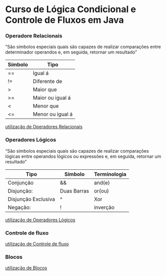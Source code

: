 # Curso de Lógica Condicional e Controle de Fluxos em Java

### Operadore Relacionais

“São símbolos especiais quais são capazes de realizar comparações entre determinador operandos e, em seguida, retornar um resultado”

| Símbolo | Tipo | 
|--- |--- |
| == | Igual á | 
| != | Diferente de | 
| > | Maior que | 
| >= | Maior ou igual á | 
| < | Menor que | 
| <= | Menor ou igual á | 

[utilização de Operadores Relacionais]()


### Operadores Lógicos

“São símbolos especiais quais são capazes de realizar comparações lógicas entre operandos lógicos ou expressões e, em seguida, retornar um resultado”

| Tipo | Símbolo | Terminologia | 
|--- |--- |--- |
| Conjunção | && | and(e) |
| Disjunção: | Duas Barras | or(ou)  |
| Disjunção Exclusiva | ^ | Xor |
| Negação: | ! | inverção |


[utilização de Operadores Lógicos]()

### Controle de fluxo

[utilização de Controle de fluxo]()

### Blocos

[utilização de Blocos]()
